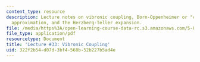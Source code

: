 ```yaml
---
content_type: resource
description: Lecture notes on vibronic coupling, Born-Oppenheimer or "clamped nuclei"
  approximation, and the Herzberg-Teller expansion.
file: /media/https%3A/open-learning-course-data-rc.s3.amazonaws.com/5-80-small-molecule-spectroscopy-and-dynamics-fall-2008/322f2b54d07d3bf4568b52b227b5ad4e_33_580ln_fa08.pdf
file_type: application/pdf
resourcetype: Document
title: 'Lecture #33: Vibronic Coupling'
uid: 322f2b54-d07d-3bf4-568b-52b227b5ad4e
---
```

